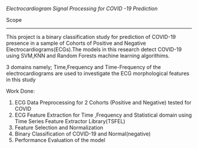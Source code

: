 *Electrocardiogram  Signal Processing for COVID -19 Prediction*

Scope
________________________________________________________________________________________________________
This project is a binary classification study for prediction of COVID-19 presence in a sample of Cohorts of Positive and Negative Electrocardiograms(ECGs).The models in this research detect COVID-19 using SVM,KNN and Random Forests machine learning algorithims.

3 domains namely; Time,Frequency and Time-Frequency of the electrocardiograms are used to investigate the ECG morphological features in this study

Work Done:

1. ECG Data Preprocessing for 2 Cohorts (Positive and Negative) tested for COVID
2. ECG Feature Extraction for Time ,Frequency and Statistical domain using Time Series Feature Extractor Library(TSFEL)
3. Feature Selection and Normalization
4. Binary Classification of COVID-19 and Normal(negative)
5. Performance Evaluation of the model
